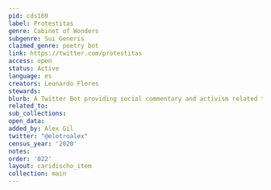 ```yaml
---
pid: cds169
label: Protestitas
genre: Cabinet of Wonders
subgenre: Sui Generis
claimed_genre: poetry bot
link: https://twitter.com/protestitas
access: open
status: Active
language: es
creators: Leonardo Flores
stewards:
blurb: A Twitter Bot providing social commentary and activism related to Puerto Rico
related_to:
sub_collections:
open_data:
added_by: Alex Gil
twitter: "@elotroalex"
census_year: '2020'
notes:
order: '022'
layout: caridischo_item
collection: main
---
```

